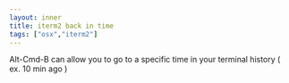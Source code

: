 ```yaml
---
layout: inner
title: iterm2 back in time
tags: ["osx","iterm2"]
---
```

Alt-Cmd-B can allow you to go to a specific time in your terminal history ( ex. 10 min ago )
